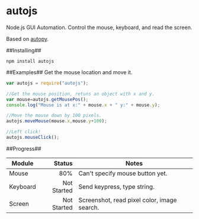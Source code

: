 autojs
========

Node.js GUI Automation. Control the mouse, keyboard, and read the screen.

Based on [autopy](https://github.com/msanders/autopy). 

##Installing##
```
npm install autojs
```

##Examples##
Get the mouse location and move it. 

```JavaScript
var autojs = require("autojs");

//Get the mouse position, retuns an object with x and y. 
var mouse=autojs.getMousePos();
console.log("Mouse is at x:" + mouse.x + " y:" + mouse.y);

//Move the mouse down by 100 pixels.
autojs.moveMouse(mouse.x,mouse.y+100);

//Left click!
autojs.mouseClick();
```
##Progress##

| Module        | Status        | Notes   |
| ------------- |-------------: | ------- |
| Mouse         | 80%           | Can't specify mouse button yet.       |
| Keyboard      | Not Started   | Send keypress, type string.        |
| Screen        | Not Started   | Screenshot, read pixel color, image search.        |
